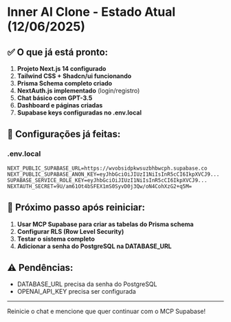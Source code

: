 # Inner AI Clone - Estado Atual (12/06/2025)

## ✅ O que já está pronto:

1. **Projeto Next.js 14 configurado**
2. **Tailwind CSS + Shadcn/ui funcionando**
3. **Prisma Schema completo criado**
4. **NextAuth.js implementado** (login/registro)
5. **Chat básico com GPT-3.5**
6. **Dashboard e páginas criadas**
7. **Supabase keys configuradas no .env.local**

## 🔧 Configurações já feitas:

### .env.local
```env
NEXT_PUBLIC_SUPABASE_URL=https://wvobsidpkwsuzbhbwcph.supabase.co
NEXT_PUBLIC_SUPABASE_ANON_KEY=eyJhbGciOiJIUzI1NiIsInR5cCI6IkpXVCJ9...
SUPABASE_SERVICE_ROLE_KEY=eyJhbGciOiJIUzI1NiIsInR5cCI6IkpXVCJ9...
NEXTAUTH_SECRET=9U/am61Ot4bSFEX1mS0SyvD0j3Qw/oN4CohXzG2+q5M=
```

## 🚀 Próximo passo após reiniciar:

1. **Usar MCP Supabase para criar as tabelas do Prisma schema**
2. **Configurar RLS (Row Level Security)**
3. **Testar o sistema completo**
4. **Adicionar a senha do PostgreSQL na DATABASE_URL**

## ⚠️ Pendências:
- DATABASE_URL precisa da senha do PostgreSQL
- OPENAI_API_KEY precisa ser configurada

---
Reinicie o chat e mencione que quer continuar com o MCP Supabase!
